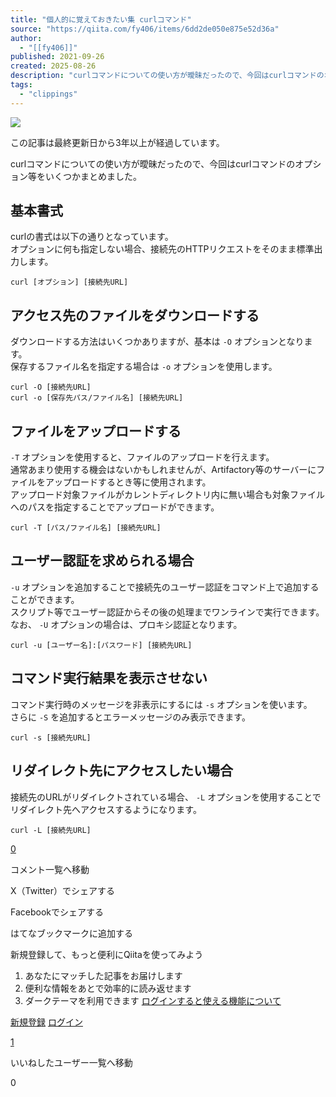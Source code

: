 ```yaml
---
title: "個人的に覚えておきたい集 curlコマンド"
source: "https://qiita.com/fy406/items/6dd2de050e875e52d36a"
author:
  - "[[fy406]]"
published: 2021-09-26
created: 2025-08-26
description: "curlコマンドについての使い方が曖昧だったので、今回はcurlコマンドのオプション等をいくつかまとめました。 基本書式 curlの書式は以下の通りとなっています。 オプションに何も指定しない場合、接続先のHTTPリクエストをそのまま標準出力します。 curl [オプショ..."
tags:
  - "clippings"
---
```

![](https://relay-dsp.ad-m.asia/dmp/sync/bizmatrix?pid=c3ed207b574cf11376&d=x18o8hduaj&uid=)

この記事は最終更新日から3年以上が経過しています。

curlコマンドについての使い方が曖昧だったので、今回はcurlコマンドのオプション等をいくつかまとめました。

## 基本書式

curlの書式は以下の通りとなっています。  
オプションに何も指定しない場合、接続先のHTTPリクエストをそのまま標準出力します。

```text
curl [オプション] [接続先URL]
```

## アクセス先のファイルをダウンロードする

ダウンロードする方法はいくつかありますが、基本は `-O` オプションとなります。  
保存するファイル名を指定する場合は `-o` オプションを使用します。

```text
curl -O [接続先URL]
curl -o [保存先パス/ファイル名] [接続先URL]
```

## ファイルをアップロードする

`-T` オプションを使用すると、ファイルのアップロードを行えます。  
通常あまり使用する機会はないかもしれませんが、Artifactory等のサーバーにファイルをアップロードするとき等に使用されます。  
アップロード対象ファイルがカレントディレクトリ内に無い場合も対象ファイルへのパスを指定することでアップロードができます。

```text
curl -T [パス/ファイル名] [接続先URL]
```

## ユーザー認証を求められる場合

`-u` オプションを追加することで接続先のユーザー認証をコマンド上で追加することができます。  
スクリプト等でユーザー認証からその後の処理までワンラインで実行できます。  
なお、 `-U` オプションの場合は、プロキシ認証となります。

```text
curl -u [ユーザー名]:[パスワード] [接続先URL]
```

## コマンド実行結果を表示させない

コマンド実行時のメッセージを非表示にするには `-s` オプションを使います。  
さらに `-S` を追加するとエラーメッセージのみ表示できます。

```text
curl -s [接続先URL]
```

## リダイレクト先にアクセスしたい場合

接続先のURLがリダイレクトされている場合、 `-L` オプションを使用することでリダイレクト先へアクセスするようになります。

```text
curl -L [接続先URL]
```

[0](https://qiita.com/fy406/items/#comments)

コメント一覧へ移動

X（Twitter）でシェアする

Facebookでシェアする

はてなブックマークに追加する

新規登録して、もっと便利にQiitaを使ってみよう

1. あなたにマッチした記事をお届けします
2. 便利な情報をあとで効率的に読み返せます
3. ダークテーマを利用できます
[ログインすると使える機能について](https://help.qiita.com/ja/articles/qiita-login-user)

[新規登録](https://qiita.com/signup?callback_action=login_or_signup&redirect_to=%2Ffy406%2Fitems%2F6dd2de050e875e52d36a&realm=qiita) [ログイン](https://qiita.com/login?callback_action=login_or_signup&redirect_to=%2Ffy406%2Fitems%2F6dd2de050e875e52d36a&realm=qiita)

[1](https://qiita.com/fy406/items/6dd2de050e875e52d36a/likers)

いいねしたユーザー一覧へ移動

0